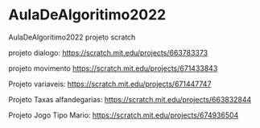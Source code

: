 # AulaDeAlgoritimo2022
AulaDeAlgoritimo2022
projeto scratch

projeto dialogo:
https://scratch.mit.edu/projects/663783373

projeto movimento
https://scratch.mit.edu/projects/671433843

Projeto variaveis:
https://scratch.mit.edu/projects/671447747

Projeto Taxas alfandegarias:
https://scratch.mit.edu/projects/663832844

Projeto Jogo Tipo Mario:
https://scratch.mit.edu/projects/674936504

